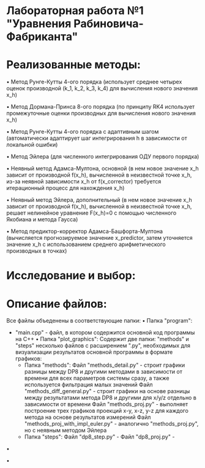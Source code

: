 # Лабораторная работа №1 "Уравнения Рабиновича-Фабриканта"

# Реализованные методы:
• Метод Рунге-Кутты 4-ого порядка (использует среднее четырех оценок производной (k_1, k_2, k_3, k_4) для вычисления нового значения x_h)

• Метод Дормана-Принса 8-ого порядка (по принципу RK4 использует промежуточные оценки производных для вычисления нового значения x_h)

• Метод Рунге-Кутты 4-ого порядка с адаптивным шагом (автоматически адаптирует шаг интегрирования h в зависимости от локальной ошибки)

• Метод Эйлера (для численного интегрирования ОДУ первого порядка)

• Неявный метод Адамса-Мултона, основной (в нем новое значение x_h зависит от производной f(x_h), вычисленной в неизвестной точке x_h, из-за неявной зависимости x_h от f(x_corrector) требуется итерационный процесс для нахождения x_h) 

• Неявный метод Эйлера, дополнительный (в нем новое значение x_h зависит от производной f(x_h), вычисленной в неизвестной точке x_h, решает нелинейное уравнение F(x_h)=0 с помощью численного Якобиана и метода Гаусса)

• Метод предиктор-корректор Адамса-Башфорта-Мултона (вычисляется прогнозируемое значение x_predictor, затем уточняется значение x_h с использованием среднего арифметического производных в точках)

# Исследование и выбор:

# Описание файлов:
Все файлы объеденены в соответствующие папки:
• Папка "program":
  - "main.cpp" - файл, в котором содержится основной код программы на C++
• Папка "plot_graphics":
  Содержит две папки: "methods" и "steps" несколько файлов с расширением ".py", необходимых для визуализации результатов основной программы в формате графиков:
    - Папка "methods":
      Файл "methods_detail.py" - строит графики разницы между DP8 и другими методами в зависимости от времени для всех параметров системы сразу, а также используется фильтрация малых значений
      Файл "methods_diff_general.py" - строит графики на основе разницы между результатами метода DP8 и другими для x/y/z отдельно в зависимости от времени
      Файл "methods_proj.py" - выполняет построение трех графиков проекций x-y, x-z, y-z для каждого метода на основе результатов измерений
      Файл "methods_proj_with_impl_euler.py" - аналогично "methods_proj.py", но с неявным методом Эйлера
    - Папка "steps":
      Файл "dp8_step.py" - 
      Файл "dp8_proj.py" - 

  
•

•
